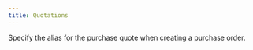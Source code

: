 ```yaml
---
title: Quotations
---
```



Specify the alias for the purchase quote when creating a purchase order.
